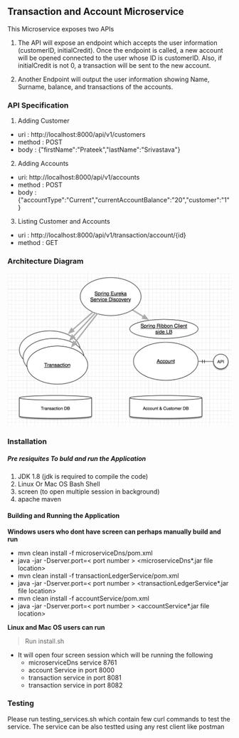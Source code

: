 ## Transaction and Account Microservice ##

This Microservice exposes two APIs 
1. The API will expose an endpoint which accepts the user information (customerID, initialCredit).
Once the endpoint is called, a new account will be opened connected to the user whose ID is customerID. Also, if initialCredit is not 0, a transaction will be sent to the new account.

2. Another Endpoint will output the user information showing Name, Surname, balance, and transactions of the accounts.

### API Specification ###

1. Adding Customer
 - uri : http://localhost:8000/api/v1/customers 
 - method : POST
 - body : {"firstName":"Prateek","lastName":"Srivastava"}

2. Adding Accounts
 - uri: http://localhost:8000/api/v1/accounts
 - method : POST
 - body : {"accountType":"Current","currentAccountBalance":"20","customer":"1"}

3. Listing Customer and Accounts
 - uri : http://localhost:8000/api/v1/transaction/account/{id}
 - method : GET

### Architecture Diagram ###

![alt text](Account-Transsaction-ms-Arch.png)

### Installation ###

##### Pre resiquites To buld and run the Application #### 
1. JDK 1.8 (jdk is required to compile the code)
2. Linux Or Mac OS Bash Shell
3. screen (to open multiple session in background)
4. apache  maven

#### Building and  Running the Application ####

**Windows users who dont have screen can perhaps manually build and run**
 - mvn clean install -f microserviceDns/pom.xml
 - java -jar -Dserver.port=\< port number \> \<microserviceDns\*.jar file location\>
 - mvn clean install -f transactionLedgerService/pom.xml
 - java -jar -Dserver.port=\< port number \> \<transactionLedgerService\*.jar file location\>
 - mvn clean install -f accountService/pom.xml
 - java -jar -Dserver.port=\< port number \> \<accountService\*.jar file location\>

**Linux and Mac OS users can run**
> Run install.sh
  - It will open four screen session which will be running the following
    - microserviceDns service 8761
    - account Service in port 8000
    - transaction service in port 8081
    - transaction service in port 8082

### Testing ###
Please run testing_services.sh which contain few curl commands to test the service. The service can be also testted using any rest client like postman

